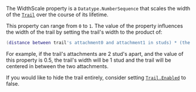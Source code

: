 The WidthScale property is a `Datatype.NumberSequence` that scales the
width of the [`Trail`](https://create.roblox.com/docs/reference/engine/classes/Trail) over the course of its lifetime.

This property can range from `0` to `1`. The value of the property
influences the width of the trail by setting the trail's width to the
product of:
```lua
(distance between trail's attachment0 and attachment1 in studs) * (the value of WidthScale)
```

For example, if the trail's attachments are 2 stud's apart, and the value
of this property is 0.5, the trail's width will be 1 stud and the trail
will be centered in between the two attachments.

If you would like to hide the trail entirely, consider setting
[`Trail.Enabled`](https://create.roblox.com/docs/reference/engine/classes/Trail#Enabled) to false.